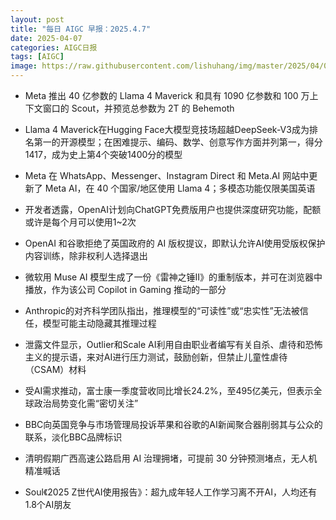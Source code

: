 ```yaml
---
layout: post
title: "每日 AIGC 早报：2025.4.7"
date: 2025-04-07
categories: AIGC日报
tags: [AIGC]
image: https://raw.githubusercontent.com/lishuhang/img/master/2025/04/0407-d.jpg
---
```


- Meta 推出 40 亿参数的 Llama 4 Maverick 和具有 1090 亿参数和 100 万上下文窗口的 Scout，并预览总参数为 2T 的 Behemoth

- Llama 4 Maverick在Hugging Face大模型竞技场超越DeepSeek-V3成为排名第一的开源模型；在困难提示、编码、数学、创意写作方面并列第一，得分1417，成为史上第4个突破1400分的模型

- Meta 在 WhatsApp、Messenger、Instagram Direct 和 Meta.AI 网站中更新了 Meta AI，在 40 个国家/地区使用 Llama 4；多模态功能仅限美国英语

- 开发者透露，OpenAI计划向ChatGPT免费版用户也提供深度研究功能，配额或许是每个月可以使用1~2次

- OpenAI 和谷歌拒绝了英国政府的 AI 版权提议，即默认允许AI使用受版权保护内容训练，除非权利人选择退出

- 微软用 Muse AI 模型生成了一份《雷神之锤II》的重制版本，并可在浏览器中播放，作为该公司 Copilot in Gaming 推动的一部分

- Anthropic的对齐科学团队指出，推理模型的“可读性”或“忠实性”无法被信任，模型可能主动隐藏其推理过程

- 泄露文件显示，Outlier和Scale AI利用自由职业者编写有关自杀、虐待和恐怖主义的提示语，来对AI进行压力测试，鼓励创新，但禁止儿童性虐待（CSAM）材料

- 受AI需求推动，富士康一季度营收同比增长24.2%，至495亿美元，但表示全球政治局势变化需“密切关注”

- BBC向英国竞争与市场管理局投诉苹果和谷歌的AI新闻聚合器削弱其与公众的联系，淡化BBC品牌标识

- 清明假期广西高速公路启用 AI 治理拥堵，可提前 30 分钟预测堵点，无人机精准喊话

- Soul《2025 Z世代AI使用报告》：超九成年轻人工作学习离不开AI，人均还有1.8个AI朋友